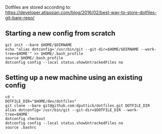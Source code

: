 Dotfiles are stored according to: https://developer.atlassian.com/blog/2016/02/best-way-to-store-dotfiles-git-bare-repo/

## Starting a new config from scratch

```
git init --bare $HOME/$DIRNAME
echo "alias dotconfig='/usr/bin/git --git-dir=$HOME/$DIRNAME --work-tree=$HOME'" >> $HOME/.bash_profile
source $HOME/.bash_profile
dotconfig config --local status.showUntrackedFiles no
```

## Setting up a new machine using an existing config 

```
cd ~
DOTFILE_DIR="$HOME/dev/dotfiles"
git clone --bare git@github.com:dputtick/dotfiles.git DOTFILE_DIR
alias dotconfig='/usr/bin/git --git-dir=$DOTFILE_DIR --work-tree=$HOME'
dotconfig checkout
dotconfig config --local status.showUntrackedFiles no
source .bashrc
```
